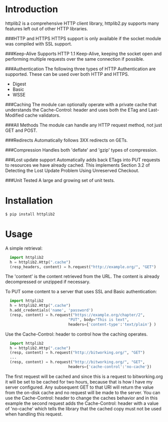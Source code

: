 Introduction
============

httplib2 is a comprehensive HTTP client library, httplib2.py supports many
features left out of other HTTP libraries.

###HTTP and HTTPS
HTTPS support is only available if the socket module was
compiled with SSL support.
    
###Keep-Alive
Supports HTTP 1.1 Keep-Alive, keeping the socket open and
performing multiple requests over the same connection if
possible.
    
###Authentication
The following three types of HTTP Authentication are
supported. These can be used over both HTTP and HTTPS.

* Digest
* Basic
* WSSE

###Caching
The module can optionally operate with a private cache that
understands the Cache-Control: header and uses both the ETag
and Last-Modified cache validators.
    
###All Methods
The module can handle any HTTP request method, not just GET
and POST.
    
###Redirects
Automatically follows 3XX redirects on GETs.
    
###Compression
Handles both 'deflate' and 'gzip' types of compression.
    
###Lost update support
Automatically adds back ETags into PUT requests to resources
we have already cached. This implements Section 3.2 of
Detecting the Lost Update Problem Using Unreserved Checkout.
    
###Unit Tested
A large and growing set of unit tests.


Installation
============


    $ pip install httplib2


Usage
=====

A simple retrieval:

```python
  import httplib2
  h = httplib2.Http(".cache")
  (resp_headers, content) = h.request("http://example.org/", "GET")
```

The 'content' is the content retrieved from the URL. The content
is already decompressed or unzipped if necessary.

To PUT some content to a server that uses SSL and Basic authentication:

```python
  import httplib2
  h = httplib2.Http(".cache")
  h.add_credentials('name', 'password')
  (resp, content) = h.request("https://example.org/chapter/2",
                            "PUT", body="This is text",
                            headers={'content-type':'text/plain'} )
```                            

Use the Cache-Control: header to control how the caching operates.

```python
  import httplib2
  h = httplib2.Http(".cache")
  (resp, content) = h.request("http://bitworking.org/", "GET")
  ...
  (resp, content) = h.request("http://bitworking.org/", "GET",
                            headers={'cache-control':'no-cache'})
```

The first request will be cached and since this is a request
to bitworking.org it will be set to be cached for two hours,
because that is how I have my server configured. Any subsequent
GET to that URI will return the value from the on-disk cache
and no request will be made to the server. You can use the
Cache-Control: header to change the caches behavior and in
this example the second request adds the Cache-Control:
header with a value of 'no-cache' which tells the library
that the cached copy must not be used when handling this request.

